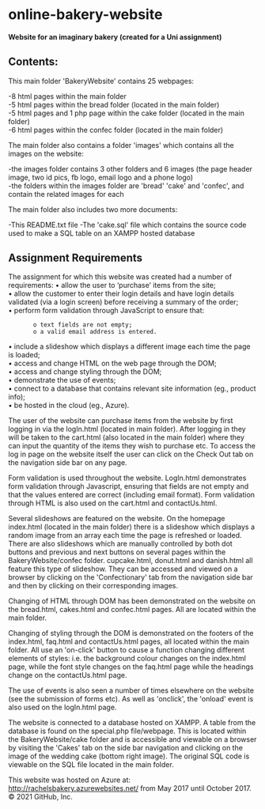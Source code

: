 
# online-bakery-website
#### Website for an imaginary bakery (created for a Uni assignment)

## Contents:

This main folder 'BakeryWebsite' contains 25 webpages:

  -8 html pages within the main folder  
	-5 html pages within the bread folder (located in the main folder)  
	-5 html pages and 1 php page within the cake folder (located in the main folder)  
	-6 html pages within the confec folder (located in the main folder)	
  
The main folder also contains a folder 'images' which contains all the images on the website:

  -the images folder contains 3 other folders and 6 images (the page header image, two id pics, fb logo, email logo
  and a phone logo)  	<br/>
  -the folders within the images folder are 'bread' 'cake' and 'confec', and contain the related images for each <br/>
	
  
The main folder also includes two more documents:

  -This README.txt file 
  -The 'cake.sql' file which contains the source code used to make a SQL table on an XAMPP hosted database <br/>
	
## Assignment Requirements

The assignment for which this website was created had a number of requirements:
	• allow the user to ‘purchase’ items from the site; <br/>
  • allow the customer to enter their login details and have login details validated (via a login screen) before receiving a summary of the order;   
	• perform form validation through JavaScript to ensure that: <br/>
  
		   o text fields are not empty;   
		   o a valid email address is entered.   
           
• include a slideshow which displays a different image each time the page is loaded; <br/>
• access and change HTML on the web page through the DOM; <br/>
• access and change styling through the DOM;  <br/>
• demonstrate the use of events;  <br/>
• connect to a database that contains relevant site information (eg., product info);  
• be hosted in the cloud (eg., Azure). <br/>
	 
The user of the website can purchase items from the website by first logging in via the logIn.html (located in main folder). After logging in they will be taken to the cart.html (also located in the main folder) where they can input the quantity of the items they wish to purchase etc. To access the log in page on the website itself the user can click on the Check Out tab on the navigation side bar on any page.

Form validation is used throughout the website. LogIn.html demonstrates form validation through Javascript, ensuring that fields are not empty and that the values entered are correct (including email format). Form validation through HTML is also used on the cart.html and contactUs.html.

Several slideshows are featured on the website. On the homepage index.html (located in the main folder) there is a slideshow which displays a random image from an array each time the page is refreshed or loaded. There are also slideshows which are manually controlled by both dot buttons and previous and next buttons on several pages within the BakeryWebsite/confec folder. cupcake.html, donut.html and danish.html all feature this type of slideshow. They can be accessed and viewed on a browser by clicking on the 'Confectionary' tab from the navigation side bar and then by clicking on their corresponding images.

Changing of HTML through DOM has been demonstrated on the website on the bread.html, cakes.html and confec.html pages. All are located within the main folder.

Changing of styling through the DOM is demonstrated on the footers of the index.html, faq.html and contactUs.html pages, all located within the main folder. All use an 'on-click' button to cause a function changing different elements of styles: i.e. the background colour changes on the index.html page, while the font style changes on the faq.html page while the headings change on the contactUs.html page.

The use of events is also seen a number of times elsewhere on the website (see the submission of forms etc). As well as 'onclick', the 'onload' event is also used on the logIn.html page.

The website is connected to a database hosted on XAMPP. A table from the database is found on the special.php file/webpage. This is located within the BakeryWebsite/cake folder and is accessible and viewable on a browser by visiting the 'Cakes' tab on the side bar navigation and clicking on the image of the wedding cake (bottom right image). The original SQL code is viewable on the SQL file located in the main folder.

This website was hosted on Azure at: http://rachelsbakery.azurewebsites.net/ from May 2017 until October 2017.
© 2021 GitHub, Inc.
